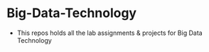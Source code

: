 # Big-Data-Technology
- This repos holds all the lab assignments &amp; projects for Big Data Technology
